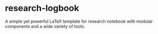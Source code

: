 # research-logbook
A simple yet powerful LaTeX template for research notebook with modular components and a wide variety of tools.
